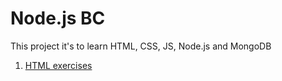 # Node.js BC

This project it's to learn HTML, CSS, JS, Node.js and MongoDB

1. [HTML exercises](html)

